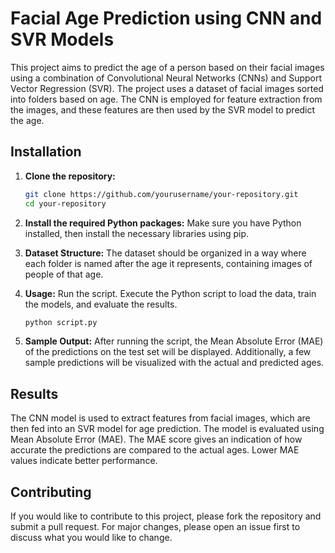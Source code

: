 # Facial Age Prediction using CNN and SVR Models

This project aims to predict the age of a person based on their facial images using a combination of Convolutional Neural Networks (CNNs) and Support Vector Regression (SVR). The project uses a dataset of facial images sorted into folders based on age. The CNN is employed for feature extraction from the images, and these features are then used by the SVR model to predict the age.

## Installation

1. **Clone the repository:**
   ```bash
   git clone https://github.com/yourusername/your-repository.git
   cd your-repository

2. **Install the required Python packages:**
   Make sure you have Python installed, then install the necessary libraries using pip.
    
3. **Dataset Structure:**
   The dataset should be organized in a way where each folder is named after the age it represents, containing images of people of that age.

4. **Usage:**
   Run the script. Execute the Python script to load the data, train the models, and evaluate the results.
     ```bash
     python script.py

5. **Sample Output:** 
   After running the script, the Mean Absolute Error (MAE) of the predictions on the test set will be displayed. Additionally, a few sample predictions will be visualized with the actual and predicted ages.
    
## Results

The CNN model is used to extract features from facial images, which are then fed into an SVR model for age prediction. The model is evaluated using Mean Absolute Error (MAE).
The MAE score gives an indication of how accurate the predictions are compared to the actual ages. Lower MAE values indicate better performance.

## Contributing

If you would like to contribute to this project, please fork the repository and submit a pull request. For major changes, please open an issue first to discuss what you would like to change.


